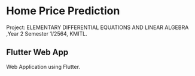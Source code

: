 # Home Price Prediction

Project: ELEMENTARY DIFFERENTIAL EQUATIONS AND LINEAR ALGEBRA ,Year 2 Semester 1/2564, KMITL.

## Flutter Web App

Web Application using Flutter.
